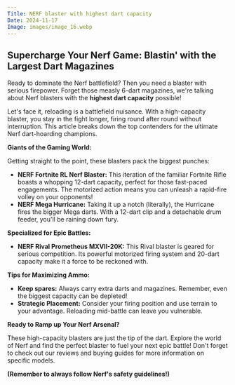 ```yaml
---
Title: NERF blaster with highest dart capacity
Date: 2024-11-17
Image: images/image_16.webp
---
```


##  Supercharge Your Nerf Game: Blastin' with the Largest Dart Magazines

Ready to dominate the Nerf battlefield? Then you need a blaster with serious firepower.  Forget those measly 6-dart magazines, we're talking about Nerf blasters with the **highest dart capacity** possible!  

Let's face it, reloading is a battlefield nuisance.  With a high-capacity blaster, you stay in the fight longer, firing round after round without interruption. This article breaks down the top contenders for the ultimate Nerf dart-hoarding champions.

**Giants of the Gaming World:**

Getting straight to the point, these blasters pack the biggest punches:

* **NERF Fortnite RL Nerf Blaster:** This iteration of the familiar Fortnite Rifle boasts a whopping 12-dart capacity, perfect for those fast-paced engagements.  The motorized action means you can unleash a rapid-fire volley on your opponents!
* **NERF Mega Hurricane:**  Taking it up a notch (literally), the Hurricane fires the bigger Mega darts.  With a 12-dart clip and a detachable drum feeder, you'll be raining down fury. 

**Specialized for Epic Battles:**

*  **NERF Rival Prometheus MXVII-20K:**  This Rival blaster is geared for serious competition. Its powerful motorized firing system and 20-dart capacity make it a force to be reckoned with.  

**Tips for Maximizing Ammo:**

* **Keep spares:**  Always carry extra darts and magazines. Remember, even the biggest capacity can be depleted!
* **Strategic Placement:**  Consider your firing position and use terrain to your advantage. Reloading mid-battle can leave you vulnerable.


**Ready to Ramp up Your Nerf Arsenal?**


These high-capacity blasters are just the tip of the dart. Explore the world of Nerf and find the perfect blaster to fuel your next epic battle! Don't forget to check out our reviews and buying guides for more information on specific models.

**(Remember to always follow Nerf's safety guidelines!)**
 
